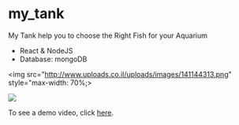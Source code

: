 # my_tank

My Tank help you to choose the Right Fish for your Aquarium

- React & NodeJS
- Database: mongoDB

<!-- 
Screenshot & Demo Video
----------------------- -->

 <p align="center">
 
  <img src="http://www.uploads.co.il/uploads/images/141144313.png" style="max-width: 70%;>
  
</p>

 <p align="center" style="display: flex;">
 
  <img src="http://www.uploads.co.il/uploads/images/429849741.jpg">
  
</p>

To see a demo video, click [here].

[here]: https://drive.google.com/file/d/15bmEVZscdFF7_Bd9cQHfBX8eFpkxzv-A/view?usp=sharing

